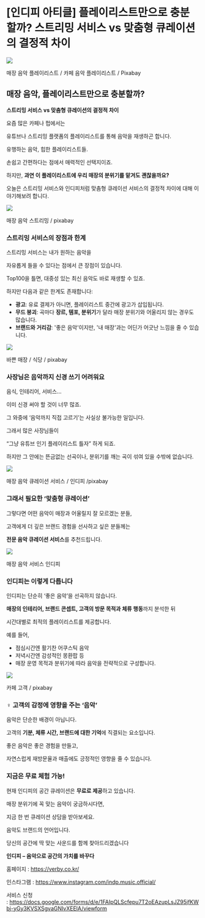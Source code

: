 [인디피 아티클] 플레이리스트만으로 충분할까? 스트리밍 서비스 vs 맞춤형 큐레이션의 결정적 차이
=
![](https://blog.kakaocdn.net/dn/URHOG/btsOthZk0HU/JMIWhGO9nSYUselUWA7Tv1/img.jpg)

매장 음악 플레이리스트 / 카페 음악 플레이리스트 / Pixabay

**매장 음악, 플레이리스트만으로 충분할까?**
--------------------------

**스트리밍 서비스 vs 맞춤형 큐레이션의 결정적 차이**

요즘 많은 카페나 펍에서는

유튜브나 스트리밍 플랫폼의 플레이리스트를 통해 음악을 재생하곤 합니다.

유행하는 음악, 힙한 플레이리스트들.

손쉽고 간편하다는 점에서 매력적인 선택지이죠.

하지만, **과연 이 플레이리스트에 우리 매장의 분위기를 맡겨도 괜찮을까요?**

오늘은 스트리밍 서비스와 인디피처럼 맞춤형 큐레이션 서비스의 결정적 차이에 대해 이야기해보려 합니다.

![](https://blog.kakaocdn.net/dn/bLiWnN/btsOsuESFSJ/PSFzo4bDgjgkELYzKfcv6k/img.jpg)

매장 음악 스트리밍 / pixabay

### **스트리밍 서비스의 장점과 한계**

스트리밍 서비스는 내가 원하는 음악을

자유롭게 들을 수 있다는 점에서 큰 장점이 있습니다.

Top100을 틀면, 대중성 있는 최신 음악도 바로 재생할 수 있죠.

하지만 다음과 같은 한계도 존재합니다:

* **광고**: 유료 결제가 아니면, 플레이리스트 중간에 광고가 삽입됩니다.
* **무드 붕괴**: 곡마다 **장르, 템포, 분위기**가 달라 매장 분위기와 어울리지 않는 경우도 많습니다.
* **브랜드와 거리감**: '좋은 음악'이지만, '내 매장'과는 어딘가 어긋난 느낌을 줄 수 있습니다.

![](https://blog.kakaocdn.net/dn/bcpjxj/btsOrmOVF6V/A30XeXI48JKsfoeknbFYLk/img.jpg)

바쁜 매장 / 식당 / pixabay

### **사장님은 음악까지 신경 쓰기 어려워요**

음식, 인테리어, 서비스...

이미 신경 써야 할 것이 너무 많죠.

그 와중에 ‘음악까지 직접 고르기’는 사실상 불가능한 일입니다.

그래서 많은 사장님들이

“그냥 유튜브 인기 플레이리스트 틀자” 하게 되죠.

하지만 그 안에는 뜬금없는 선곡이나, 분위기를 깨는 곡이 섞여 있을 수밖에 없습니다.

![](https://blog.kakaocdn.net/dn/qP3hS/btsOsuLDkAV/Fnef6n7xEH6SmkSnwuuIxk/img.jpg)

매장 음악 큐레이션 서비스 / 인디피 /pixabay

### **그래서 필요한 ‘맞춤형 큐레이션’**

그렇다면 어떤 음악이 매장과 어울릴지 잘 모르겠는 분들,

고객에게 더 깊은 브랜드 경험을 선사하고 싶은 분들께는

**전문 음악 큐레이션 서비스**를 추천드립니다.

![](https://blog.kakaocdn.net/dn/mAfXm/btsOrz1zwf8/8tN2JQXQEVnJ5y4ztIm5l1/img.png)

매장 음악 서비스 인디피

### **인디피는 이렇게 다릅니다**

인디피는 단순히 ‘좋은 음악’을 선곡하지 않습니다.

**매장의 인테리어, 브랜드 콘셉트, 고객의 방문 목적과 체류 행동**까지 분석한 뒤

시간대별로 최적의 플레이리스트를 제공합니다.

예를 들어,

* 점심시간엔 활기찬 어쿠스틱 음악
* 저녁시간엔 감성적인 몽환팝 등
* 매장 운영 목적과 분위기에 따라 음악을 전략적으로 구성합니다.

![](https://blog.kakaocdn.net/dn/c8cJ9N/btsOttkWaV5/KHcLBOhJOjQ6CmBYr0y7PK/img.jpg)

카페 고객 / pixabay

### **‍♀️ 고객의 감정에 영향을 주는 ‘음악’**

음악은 단순한 배경이 아닙니다.

고객의 **기분, 체류 시간, 브랜드에 대한 기억**에 직결되는 요소입니다.

좋은 음악은 좋은 경험을 만들고,

자연스럽게 재방문율과 매출에도 긍정적인 영향을 줄 수 있습니다.

### **지금은 무료 체험 가능!**

현재 인디피의 공간 큐레이션은 **무료로 제공**하고 있습니다.

매장 분위기에 꼭 맞는 음악이 궁금하시다면,

지금 한 번 큐레이션 상담을 받아보세요.

음악도 브랜드의 언어입니다.

당신의 공간에 딱 맞는 사운드를 함께 찾아드리겠습니다

**인디피 – 음악으로 공간의 가치를 바꾸다**

홈페이지 : <https://verby.co.kr/>

인스타그램 : <https://www.instagram.com/indp.music.official/>

서비스 신청 : <https://docs.google.com/forms/d/e/1FAIpQLScfepu7T2oEAzupLsJZ95jfKWbj-yGy3KVSXSgvaGNIvXEElA/viewform>
